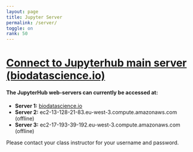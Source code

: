 ```yaml
---
layout: page
title: Jupyter Server
permalink: /server/
toggle: on
rank: 50
---
```


<h1 > <a href="https://www.biodatascience.io">Connect to Jupyterhub main server (biodatascience.io)</a> </h1>

#### The JupyterHub web-servers can currently be accessed at:
  - **Server 1:** <a href="https://www.biodatascience.io"> biodatascience.io</a>
  - **Server 2:** ec2-13-128-21-83.eu-west-3.compute.amazonaws.com (offline)
  - **Server 3:** ec2-17-193-39-192.eu-west-3.compute.amazonaws.com (offline)

Please contact your class instructor for your username and password. 
